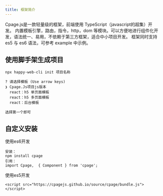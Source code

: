 ```yaml
---
title: 框架简介
---
```

Cpage.js是一款轻量级的框架，前端使用 TypeScript（javascript的超集）开发。
内置模板引擎，路由，指令，http，dom 等模块。可以方便地进行组件化开发，语法统一、易用，不依赖于第三方框架，适合中小项目开发。
框架同时支持 es5 与 es6 语法，可参考 example 中示例。

## 使用脚手架生成项目
```
npx happy-web-cli init 项目名称

? 请选择模板 (Use arrow keys)
❯ Cpage.Js项目js版本 
  react：h5 单页面模板 
  react：h5 多页面模板 
  react：后台模板 

选择第一个即可
```

## 自定义安装
使用es6开发
```
安装：
npm install cpage
引用：
import Cpage,  { Component } from 'cpage'; 
```

使用es5开发
```
<script src="https://cpagejs.github.io/source/cpage/bundle.js"></script>
```